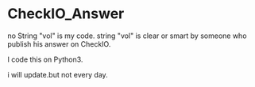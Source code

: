 # CheckIO_Answer
no String "vol" is my code.
string "vol" is clear or smart by someone who publish his answer on CheckIO.

I code this on Python3.

i will update.but not every day.
